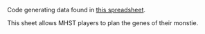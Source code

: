 
Code generating data found in [this spreadsheet](https://docs.google.com/spreadsheets/d/1VJZaJVRUERZ2KoaVB7gGoilGCYGKsWxl7ybPHrmxs8w/edit#gid=946174708). 

This sheet allows MHST players to plan the genes of their monstie.


